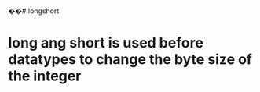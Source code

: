 ��#   l o n g s h o r t 
# long ang short is used before datatypes to change the byte size of the integer

 
